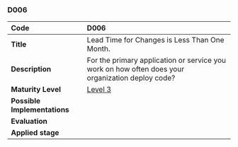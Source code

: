 ### D006

|**Code**           | **D006** |
| :--               | :--      |
|**Title**          | Lead Time for Changes is Less Than One Month.|
|**Description**    | For the primary application or service you work on how often does your organization deploy code?|
|**Maturity Level** | [Level 3](/LEVELS.html#level-3) |
|**Possible Implementations** | |
|**Evaluation**     | |
|**Applied stage**  | |
